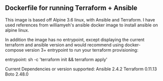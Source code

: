 ## Dockerfile for running Terraform + Ansible

This image is based off Alpine 3.6 linux, with Ansible and Terraform. I have used references from williamyeh's ansible docker image to install ansible on alpine linux.

In addition the image has no entrypoint, except displaying the current terraform and ansible version and would recommend using docker-compose version 3+ entrypoint to run your terraform provisioning:

entrypoint: sh -c 'terraform init && terraform apply'

Current Dependencies or version supported:
Ansible 2.4.2
Terraform 0.11.13
Boto 2.48.0
